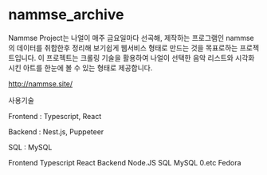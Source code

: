 # nammse_archive

Nammse Project는 나얼이 매주 금요일마다 선곡해, 제작하는 프로그램인 nammse의 데이터를 취합한후 정리해 보기쉽게 웹서비스 형태로 만드는 것을 목표로하는 프로젝트입니다. 이 프로젝트는 크롤링 기술을 활용하여 나얼이 선택한 음악 리스트와 시각화 시킨 아트를 한눈에 볼 수 있는 형태로 제공합니다.

http://nammse.site/

사용기술

Frontend : Typescript, React

Backend : Nest.js, Puppeteer

SQL : MySQL

Frontend
Typescript
React
Backend
Node.JS
SQL
MySQL
0.etc
Fedora
